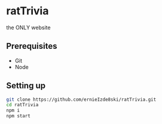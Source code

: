 # ratTrivia

the ONLY website

## Prerequisites

- Git
- Node

## Setting up

```bash
git clone https://github.com/ernieIzde8ski/ratTrivia.git
cd ratTrivia
npm i
npm start
```
